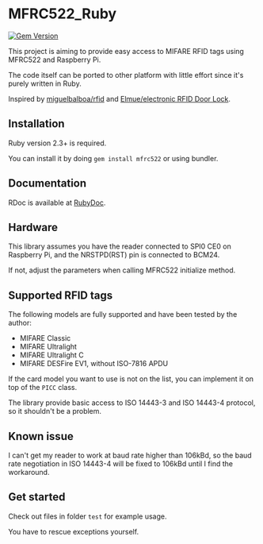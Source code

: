 # MFRC522_Ruby

[![Gem Version](https://badge.fury.io/rb/mfrc522.svg)](https://badge.fury.io/rb/mfrc522)

This project is aiming to provide easy access to MIFARE RFID tags using MFRC522 and Raspberry Pi.

The code itself can be ported to other platform with little effort since it's purely written in Ruby.

Inspired by [miguelbalboa/rfid](https://github.com/miguelbalboa/rfid) and [Elmue/electronic RFID Door Lock](http://www.codeproject.com/Articles/1096861/DIY-electronic-RFID-Door-Lock-with-Battery-Backup).

## Installation

Ruby version 2.3+ is required.

You can install it by doing `gem install mfrc522` or using bundler.

## Documentation

RDoc is available at [RubyDoc](http://www.rubydoc.info/github/atitan/MFRC522_Ruby/master).

## Hardware

This library assumes you have the reader connected to SPI0 CE0 on Raspberry Pi, and the NRSTPD(RST) pin is connected to BCM24.

If not, adjust the parameters when calling MFRC522 initialize method.

## Supported RFID tags

The following models are fully supported and have been tested by the author:

*   MIFARE Classic
*   MIFARE Ultralight
*   MIFARE Ultralight C
*   MIFARE DESFire EV1, without ISO-7816 APDU

If the card model you want to use is not on the list, you can implement it on top of the `PICC` class.

The library provide basic access to ISO 14443-3 and ISO 14443-4 protocol, so it shouldn't be a problem.

## Known issue

I can't get my reader to work at baud rate higher than 106kBd, so the baud rate negotiation in ISO 14443-4 will be fixed to 106kBd until I find the workaround.

## Get started

Check out files in folder `test` for example usage.

You have to rescue exceptions yourself.

